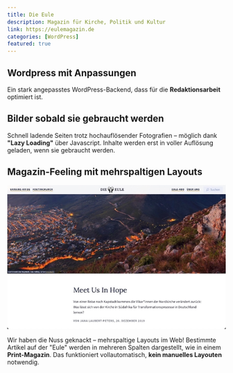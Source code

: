```yaml
---
title: Die Eule
description: Magazin für Kirche, Politik und Kultur
link: https://eulemagazin.de
categories: [WordPress]
featured: true
---
```


## Wordpress mit Anpassungen 

Ein stark angepasstes WordPress-Backend, dass für die **Redaktionsarbeit** optimiert ist.

## Bilder sobald sie gebraucht werden 

Schnell ladende Seiten trotz hochauflösender Fotografien – möglich dank **"Lazy Loading"** über Javascript. Inhalte werden erst in voller Auflösung geladen, wenn sie gebraucht werden.

## Magazin-Feeling mit mehrspaltigen Layouts 

![](/images/projects/eule-2.jpg)

Wir haben die Nuss geknackt – mehrspaltige Layouts im Web!
Bestimmte Artikel auf der "Eule" werden in mehreren Spalten dargestellt, wie in einem **Print-Magazin**.
Das funktioniert vollautomatisch, **kein manuelles Layouten** notwendig.
